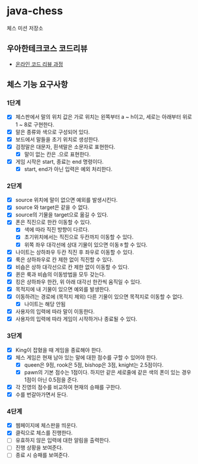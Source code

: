 # java-chess

체스 미션 저장소

## 우아한테크코스 코드리뷰

- [온라인 코드 리뷰 과정](https://github.com/woowacourse/woowacourse-docs/blob/master/maincourse/README.md)

## 체스 기능 요구사항

### 1단계

- [x] 체스판에서 말의 위치 값은 가로 위치는 왼쪽부터 a ~ h이고, 세로는 아래부터 위로 1 ~ 8로 구현한다.
- [x] 말은 종류와 색으로 구성되어 있다.
- [x] 보드에서 말들을 초기 위치로 생성한다.
- [x] 검정말은 대문자, 흰색말은 소문자로 표현한다.
    - [x] 말이 없는 칸은 .으로 표현한다.
- [x] 게임 시작은 start, 종료는 end 명령이다.
    - [x] start, end가 아닌 입력은 예외 처리한다.

### 2단계

- [x] source 위치에 말이 없으면 예외를 발생시킨다.
- [x] source 와 target은 같을 수 없다.
- [x] source의 기물을 target으로 옮길 수 있다.
- [x] 폰은 직진으로 한칸 이동할 수 있다.
    - [x] 색에 따라 직진 방향이 다르다.
    - [x] 초기위치에서는 직진으로 두칸까지 이동할 수 있다.
    - [x] 위쪽 좌우 대각선에 상대 기물이 있으면 이동ㅎ할 수 있다.
- [x] 나이트는 상하좌우 두칸 직진 후 좌우로 이동할 수 있다.
- [x] 룩은 상하좌우로 칸 제한 없이 직진할 수 있다.
- [x] 비숍은 상하 대각선으로 칸 제한 없이 이동할 수 있다.
- [x] 퀸은 룩과 비숍의 이동방법을 모두 갖는다.
- [x] 킹은 상하좌우 한칸, 위 아래 대각선 한칸씩 움직일 수 있다.
- [x] 목적지에 내 기물이 있으면 예외를 발생한다.
- [x] 이동하려는 경로에 (목적지 제외) 다른 기물이 있으면 목적지로 이동할 수 없다.
    - [x] 나이트는 해당 안됨
- [x] 사용자의 입력에 따라 말이 이동한다.
- [x] 사용자의 입력에 따라 게임이 시작하거나 종료될 수 있다.

### 3단계
- [x] King이 잡혔을 때 게임을 종료해야 한다.
- [x] 체스 게임은 현재 남아 있는 말에 대한 점수를 구할 수 있어야 한다.
  - [x] queen은 9점, rook은 5점, bishop은 3점, knight는 2.5점이다.
  - [x] pawn의 기본 점수는 1점이다. 하지만 같은 세로줄에 같은 색의 폰이 있는 경우 1점이 아닌 0.5점을 준다.
- [x] 각 진영의 점수를 비교하여 현재의 승패를 구한다.
- [x] 수를 번갈아가면서 둔다.

### 4단계  
- [x] 웹페이지에 체스판을 띄운다.  
- [x] 클릭으로 체스를 진행한다.  
- [ ] 유효하지 않은 입력에 대한 알림을 출력한다.  
- [ ] 진행 상황을 보여준다.
- [ ] 종료 시 승패를 보여준다.  
